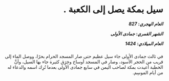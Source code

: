 <h1 dir="rtl">سيل بمكة يصل إلى الكعبة .</h1>

<h5 dir="rtl">العام الهجري:  827

الشهر القمري: جمادى الأولى

العام الميلادي: 1424</h5>

<p dir="rtl">في ثالث جمادى الأولى جاء سيل عظيم حتى صار المسجد الحرام بحرًا، ووصل الماء إلى قريب من الحجر الأسود، وصار في المسجد أوساخ وخِرَق كثيرة جاء بها السيل، وأنَّ الخطبة أعيدت بمكة لصاحب اليمن في سابع جمادى الأولى بعدما تُرِك اسمه والدعاء له من أيام الموسِم.</p></br>
